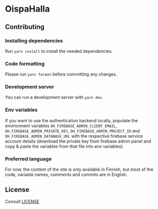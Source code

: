 # OispaHalla

## Contributing

### Installing dependencies

Run `yarn install` to install the needed dependencies.

### Code formatting

Please run `yarn format` before committing any changes.

### Development server

You can run a development server with `yarn dev`.

### Env variables

If you want to use the authentication backend locally, populate the environment variables `OH_FIREBASE_ADMIN_CLIENT_EMAIL`, `OH_FIREBASE_ADMIN_PRIVATE_KEY`, `OH_FIREBASE_ADMIN_PROJECT_ID` and `OH_FIREBASE_ADMIN_DATABASE_URL` with the respective firebase service account details (download the private key from firebase admin panel and copy & paste the variables from that file into env variables).

### Preferred language

For now, the content of the site is only available in Finnish, but most of the code, variable names, comments and commits are in English.

## License

Consult [LICENSE](LICENSE)
